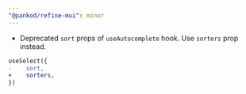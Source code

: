 ```yaml
---
"@pankod/refine-mui": minor
---
```


-   Deprecated `sort` props of `useAutocomplete` hook. Use `sorters` prop instead.

```diff
useSelect({
-    sort,
+    sorters,
})
```
